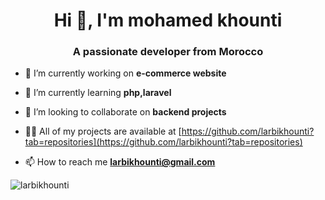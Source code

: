 <h1 align="center">Hi 👋, I'm mohamed khounti</h1>
<h3 align="center">A passionate developer from Morocco</h3>

- 🔭 I’m currently working on **e-commerce website**

- 🌱 I’m currently learning **php,laravel**

- 👯 I’m looking to collaborate on **backend projects**

- 👨‍💻 All of my projects are available at [https://github.com/larbikhounti?tab=repositories](https://github.com/larbikhounti?tab=repositories)

- 📫 How to reach me **larbikhounti@gmail.com**

<p><img align="center" src="https://github-readme-stats.vercel.app/api/top-langs/?username=larbikhounti&layout=compact&hide=html" alt="larbikhounti" /></p>

